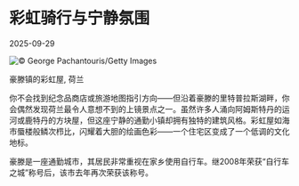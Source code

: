 # 彩虹骑行与宁静氛围

2025-09-29

![](https://cn.bing.com/th?id=OHR.HoutenHouses_ZH-CN6776452438_UHD.jpg "© George Pachantouris/Getty Images")

豪滕镇的彩虹屋, 荷兰

你不会找到纪念品商店或旅游地图指引方向——但沿着豪滕的里特普拉斯湖畔，你会偶然发现荷兰最令人意想不到的上镜景点之一。虽然许多人涌向阿姆斯特丹的运河或鹿特丹的方块屋，但这座宁静的通勤小镇却拥有独特的建筑风格。彩虹屋如海市蜃楼般鳞次栉比，闪耀着大胆的绘画色彩——一个住宅区变成了一个低调的文化地标。

豪滕是一座通勤城市，其居民非常重视在家乡使用自行车。继2008年荣获“自行车之城”称号后，该市去年再次荣获该称号。

